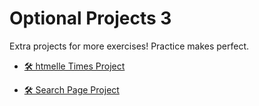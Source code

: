 # Optional Projects 3

Extra projects for more exercises! Practice makes perfect.

- [🛠️ htmelle Times Project](./htmelle_times_project/)

- [🛠️ Search Page Project](./search_page_project/)
